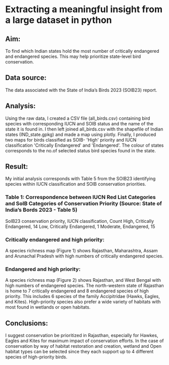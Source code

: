 # Extracting a meaningful insight from a large dataset in python

## Aim: 
To find which Indian states hold the most number of critically endangered and endangered species. This may help prioritize state-level bird conservation. 
## Data source: 
The data associated with the State of India’s Birds 2023 (SOIB23) report.
## Analysis: 
Using the raw data, I created a CSV file (all_birds.csv) containing bird species with corresponding IUCN and SOIB status and the name of the state it is found in. 
I then left joined all_birds.csv with the shapefile of Indian states (IND_state.gpkg) and made a map using plotly.
Finally, I produced two maps for birds classified as SOIB- 'High' priority and IUCN classification 'Critically Endangered' and 'Endangered'.
The colour of states corresponds to the no.of selected status bird species found in the state.

## Result: 
My initial analysis corresponds with Table 5 from the SOIB23 identifying species within IUCN classification and SOIB conservation priorities. 
### Table 1: Correspondence between IUCN Red List Categories and SoIB Categories of Conservation Priority (Source: State of India’s Bords 2023 - Table 5)
SoIB23 conservation priority, IUCN classification, Count
High, Critically Endangered, 14
Low, Critically Endangered, 1
Moderate, Endangered, 15

### Critically endangered and high priority: 
A species richness map (Figure 1) shows Rajasthan, Maharashtra, Assam and Arunachal Pradesh with high numbers of critically endangered species. 
### Endangered and high priority: 
A species richness map (Figure 2) shows Rajasthan, and West Bengal with high numbers of endangered species. 
The north-western state of Rajasthan is home to 7 critically endangered and 8 endangered species of high priority. This includes 6 species of the family Accipitridae (Hawks, Eagles, and Kites). High-priority species also prefer a wide variety of habitats with most found in wetlands or open habitats. 

## Conclusions: 
I suggest conservation be prioritized in Rajasthan, especially for Hawkes, Eagles and Kites for maximum impact of conservation efforts. 
In the case of conservation by way of habitat restoration and creation, wetland and Open habitat types can be selected since they each support up to 4 different species of high-priority birds. 
